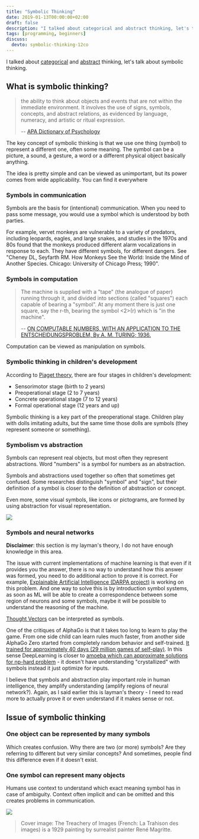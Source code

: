 ```yaml
---
title: "Symbolic Thinking"
date: 2019-01-13T00:00:00+02:00
draft: false
description: "I talked about categorical and abstract thinking, let's talk about symbolic thinking"
tags: [programming, beginners]
discuss:
  devto: symbolic-thinking-12co
---
```


I talked about [categorical](/content/posts/categorical-thinking/index.md) and [abstract](/content/posts/abstraction/index.md) thinking, let's talk about symbolic thinking.

## What is symbolic thinking?

> the ability to think about objects and events that are not within the immediate environment. It involves the use of signs, symbols, concepts, and abstract relations, as evidenced by language, numeracy, and artistic or ritual expression.
>
> -- [APA Dictionary of Psychology](https://dictionary.apa.org/symbolic-thinking)

The key concept of symbolic thinking is that we use one thing (symbol) to represent a different one, often some meaning. The symbol can be a picture, a sound, a gesture, a word or a different physical object basically anything.

The idea is pretty simple and can be viewed as unimportant, but its power comes from wide applicability. You can find it everywhere

### Symbols in communication

Symbols are the basis for (intentional) communication. When you need to pass some message, you would use a symbol which is understood by both parties.

For example, vervet monkeys are vulnerable to a variety of predators, including leopards, eagles, and large snakes, and studies in the 1970s and 80s found that the monkeys produced different alarm vocalizations in response to each. They have different symbols, for different dangers. See "Cheney DL, Seyfarth RM. How Monkeys See the World: Inside the Mind of Another Species. Chicago: University of Chicago Press; 1990".

### Symbols in computation

> The machine is supplied with a "tape" (the analogue of paper) running through it, and divided into sections (called "squares") each capable of bearing a "symbol". At any moment there is just one square, say the r-th, bearing the symbol <2>(r) which is "in the machine".
>
> -- [ON COMPUTABLE NUMBERS, WITH AN APPLICATION TO
THE ENTSCHEIDUNGSPROBLEM, By A. M. TURING; 1936.](https://www.cs.virginia.edu/~robins/Turing_Paper_1936.pdf)

Computation can be viewed as manipulation on symbols.

### Symbolic thinking in children's development

According to [Piaget theory](http://psych.colorado.edu/~colunga/p4684/piaget.pdf), there are four stages in children's development:

- Sensorimotor stage (birth to 2 years)
- Preoperational stage (2 to 7 years)
- Concrete operational stage (7 to 12 years)
- Formal operational stage (12 years and up)

Symbolic thinking is a key part of the preoperational stage. Children play with dolls imitating adults, but the same time those dolls are symbols (they represent someone or something).

### Symbolism vs abstraction

Symbols can represent real objects, but most often they represent abstractions. Word "numbers" is a symbol for numbers as an abstraction.

Symbols and abstractions used together so often that sometimes get confused. Some researches distinguish "symbol" and "sign", but their definition of a symbol is closer to the definition of abstraction or concept.

Even more, some visual symbols, like icons or pictograms, are formed by using abstraction for visual representation.

![](./realistic-abstract.png)

### Symbols and neural networks

**Disclaimer**: this section is my layman's theory, I do not have enough knowledge in this area.

The issue with current implementations of machine learning is that even if it provides you the answer, there is no way to understand how this answer was formed, you need to do additional action to prove it is correct. For example, [Explainable Artificial Intelligence (DARPA project)](https://www.darpa.mil/program/explainable-artificial-intelligence) is working on this problem. And one way to solve this is by introduction symbol systems, as soon as ML will be able to create a correspondence between some region of neurons and some symbols, maybe it will be possible to understand the reasoning of the machine.

[Thought Vectors](http://gabgoh.github.io/ThoughtVectors/) can be interpreted as symbols.

One of the critiques of AlphaGo is that it takes too long to learn to play the game. From one side child can learn rules much faster, from another side AlphaGo Zero started from completely random behavior and self-trained.
[It trained for approximately 40 days (29 million games of self-play)](https://www.nature.com/articles/nature24270.epdf?author_access_token=VJXbVjaSHxFoctQQ4p2k4tRgN0jAjWel9jnR3ZoTv0PVW4gB86EEpGqTRDtpIz-2rmo8-KG06gqVobU5NSCFeHILHcVFUeMsbvwS-lxjqQGg98faovwjxeTUgZAUMnRQ). In this sense DeepLearning is closer to [amoeba which can approximate solutions for np-hard problem](https://phys.org/news/2018-12-amoeba-approximate-solutions-np-hard-problem.html) - it doesn't have understanding "crystallized" with symbols instead it just optimize for inputs.

I believe that symbols and abstraction play important role in human intelligence, they amplify understanding (amplify regions of neural network?). Again, as I said earlier this is layman's theory - I need to read more to actually prove it or even understand if it makes sense or not.

## Issue of symbolic thinking

### One object can be represented by many symbols

Which creates confusion. Why there are two (or more) symbols? Are they referring to different but very similar concepts? And sometimes, people find this difference even if it doesn't exist.

### One symbol can represent many objects

Humans use context to understand which exact meaning symbol has in case of ambiguity. Context often implicit and can be omitted and this creates problems in communication.

![](./ambiguity.png)

> Cover image: The Treachery of Images (French: La Trahison des images) is a 1929 painting by surrealist painter René Magritte.

